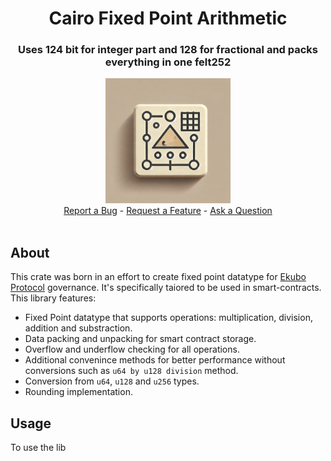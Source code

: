 <div align="center">
  <h1 align="center">Cairo Fixed Point Arithmetic</h1>
  <h3 align="center">Uses 124 bit for integer part and 128 for fractional and packs everything in one felt252 </h3>
  <img src="https://raw.githubusercontent.com/baitcode/cairo-fixed-point-arithmetic/refs/heads/main/assets/fixed_point_arithmetics.webp" height="200">
  <br />

  <div style="text-align: center;">  
  <a href="https://github.com/baitcode/cairo-fixed-point-arithmetic/issues/new?assignees=&labels=bug&template=bug_report.md&title=bug%3A+">Report a Bug</a>
  -
  <a href="https://github.com/baitcode/cairo-fixed-point-arithmetic/issues/new?assignees=&labels=enhancement&template=new_feature.md&title=feat%3A+">Request a Feature</a>
  -
  <a href="https://github.com/baitcode/cairo-fixed-point-arithmetic/discussions">Ask a Question</a>
  </div>
  <br />

</div>

## About

This crate was born in an effort to create fixed point datatype for [Ekubo Protocol](https://ekubo.org/) governance. It's specifically taiored to be used in smart-contracts. This library features:

- Fixed Point datatype that supports operations: multiplication, division, addition and substraction.
- Data packing and unpacking for smart contract storage.
- Overflow and underflow checking for all operations.
- Additional convenince methods for better performance without conversions such as `u64 by u128 division` method.
- Conversion from `u64`, `u128` and `u256` types.
- Rounding implementation.

## Usage

To use the lib

```


```